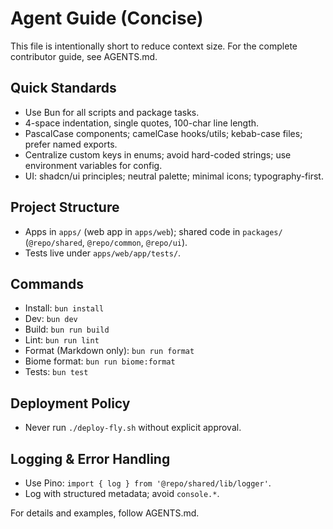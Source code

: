 # Agent Guide (Concise)

This file is intentionally short to reduce context size. For the complete contributor guide, see AGENTS.md.

## Quick Standards

- Use Bun for all scripts and package tasks.
- 4-space indentation, single quotes, 100-char line length.
- PascalCase components; camelCase hooks/utils; kebab-case files; prefer named exports.
- Centralize custom keys in enums; avoid hard-coded strings; use environment variables for config.
- UI: shadcn/ui principles; neutral palette; minimal icons; typography-first.

## Project Structure

- Apps in `apps/` (web app in `apps/web`); shared code in `packages/` (`@repo/shared`, `@repo/common`, `@repo/ui`).
- Tests live under `apps/web/app/tests/`.

## Commands

- Install: `bun install`
- Dev: `bun dev`
- Build: `bun run build`
- Lint: `bun run lint`
- Format (Markdown only): `bun run format`
- Biome format: `bun run biome:format`
- Tests: `bun test`

## Deployment Policy

- Never run `./deploy-fly.sh` without explicit approval.

## Logging & Error Handling

- Use Pino: `import { log } from '@repo/shared/lib/logger'`.
- Log with structured metadata; avoid `console.*`.

For details and examples, follow AGENTS.md.
